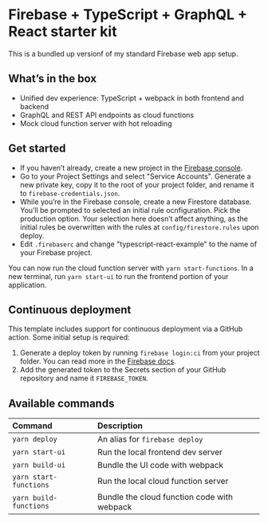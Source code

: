# Firebase + TypeScript + GraphQL + React starter kit

This is a bundled up versionf of my standard Firebase web app setup.

## What’s in the box

- Unified dev experience: TypeScript + webpack in both frontend and backend
- GraphQL and REST API endpoints as cloud functions
- Mock cloud function server with hot reloading

## Get started

- If you haven’t already, create a new project in the [Firebase console][].
- Go to your Project Settings and select "Service Accounts". Generate a new private key, copy it to the root of your project folder, and rename it to `firebase-credentials.json`.
- While you’re in the Firebase console, create a new Firestore database. You’ll be prompted to selected an initial rule ocnfiguration. Pick the production option. Your selection here doesn’t affect anything, as the initial rules be overwritten with the rules at `config/firestore.rules` upon deploy.
- Edit `.firebaserc` and change "typescript-react-example" to the name of your Firebase project.

You can now run the cloud function server with `yarn start-functions`.
In a new terminal, run `yarn start-ui` to run the frontend portion of your application.

## Continuous deployment

This template includes support for continuous deployment via a GitHub action. Some initial setup is required:

1. Generate a deploy token by running `firebase login:ci` from your project folder. You can read more in the [Firebase docs](https://firebase.google.com/docs/cli/#cli-ci-systems).
2. Add the generated token to the Secrets section of your GitHub repository and name it `FIREBASE_TOKEN`.

## Available commands

| Command                | Description                                 |
| :--------------------- | :------------------------------------------ |
| `yarn deploy`          | An alias for `firebase deploy`              |
| `yarn start-ui`        | Run the local frontend dev server           |
| `yarn build-ui`        | Bundle the UI code with webpack             |
| `yarn start-functions` | Run the local cloud function server         |
| `yarn build-functions` | Bundle the cloud function code with webpack |

[firebase console]: https://console.firebase.google.com
